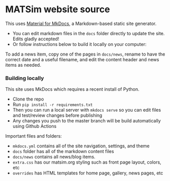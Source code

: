# MATSim website source

This uses [Material for MkDocs](https://squidfunk.github.io/mkdocs-material/), a Markdown-based static site generator.

- You can edit markdown files in the `docs` folder directly to update the site. Edits gladly accepted!
- Or follow instructions below to build it locally on your computer:

To add a news item, copy one of the pages in `docs/news`, rename to have the correct date and a useful filename, and edit the content header and news items as needed.

### Building locally

This site uses MkDocs which requires a recent install of Python.

- Clone the repo
- Run `pip install -r requirements.txt`
- Then you can run a local server with `mkdocs serve` so you can edit files and test/review changes before publishing
- Any changes you push to the master branch will be build automatically using Github Actions

Important files and folders:
- `mkdocs.yml` contains all of the site navigation, settings, and theme
- `docs` folder has all of the markdown content files
- `docs/news` contains all news/blog items. 
- `extra.css` has our matsim.org styling such as front page layout, colors, etc
- `overrides` has HTML templates for home page, gallery, news pages, etc

